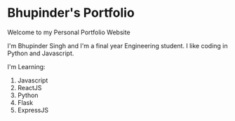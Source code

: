 # Bhupinder's Portfolio

Welcome to my Personal Portfolio Website

I'm Bhupinder Singh and I'm a final year Engineering student. I like coding in Python and Javascript.

I'm Learning:

1. Javascript
2. ReactJS
3. Python
4. Flask
5. ExpressJS
